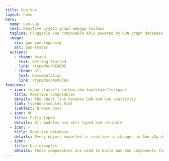 ```yaml
---
title: Gun-Vue
layout: home
hero:
  name: Gun-Vue
  text: Reactive crypto graph webapp toolbox
  tagline: Pluggable Vue composable APIs powered by GUN graph database and SEA cryptography
  image:
    src: gun-vue-logo.svg
    alt: Gun-Avatar
  actions:
    - theme: brand
      text: Getting Started
      link: /typedoc/README
    - theme: alt
      text: Documentation
      link: /typedoc/modules
features:
  - icon: <span class="i-carbon:ibm-toolchain"></span>
    title: Reactive composables
    details: The short link between GUN and Vue reactivity
    link: typedoc/modules.html
    linkText: Browse docs
  - icon: 🛠️
    title: Fully typed
    details: All modules are well typed and reliable
  - icon: ⚡️
    title: Reactive database
    details: Every object exported is reactive to changes in Gun p2p database
  - icon: ✨
    title: Use examples
    details: These composables are used to build Gun-Vue components that are combined in the Gun-Vue app for everyone to play with.
---
```



<style >
.VPImage {
  transform: translate(-50%, -50%) scale(2)  !important;
}
</style>
